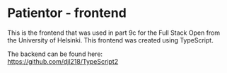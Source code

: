 # Patientor - frontend

This is the frontend that was used in part 9c for the Full Stack Open from the University of Helsinki.  This frontend was created using TypeScript.

The backend can be found here:\
https://github.com/djl218/TypeScript2